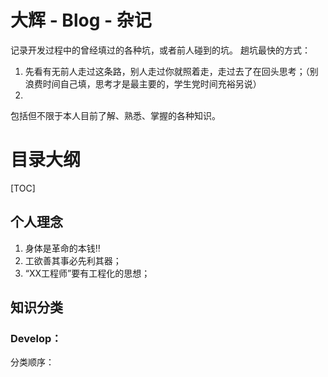 # 大辉 - Blog - 杂记

记录开发过程中的曾经填过的各种坑，或者前人碰到的坑。
趟坑最快的方式：

1. 先看有无前人走过这条路，别人走过你就照着走，走过去了在回头思考；（别浪费时间自己填，思考才是最主要的，学生党时间充裕另说）
2. 

    
包括但不限于本人目前了解、熟悉、掌握的各种知识。

# 目录大纲
[TOC]

## 个人理念
1. 身体是革命的本钱‼️
2. 工欲善其事必先利其器；
3. “XX工程师”要有工程化的思想；

## 知识分类

### Develop：
分类顺序：


